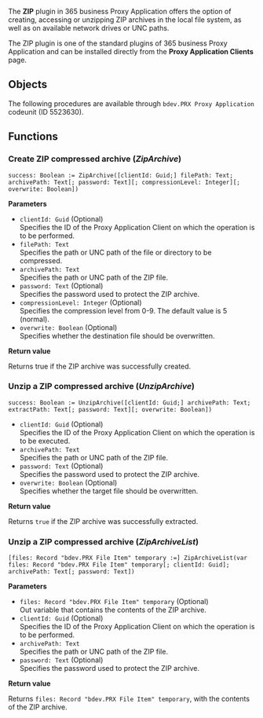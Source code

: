 The **ZIP** plugin in 365 business Proxy Application offers the option of creating, accessing or unzipping ZIP archives in the local file system, as well as on available network drives or UNC paths.

The ZIP plugin is one of the standard plugins of 365 business Proxy Application and can be installed directly from the **Proxy Application Clients** page.

## Objects

The following procedures are available through `bdev.PRX Proxy Application` codeunit (ID 5523630).

## Functions

### Create ZIP compressed archive (*ZipArchive*)

```al
success: Boolean := ZipArchive([clientId: Guid;] filePath: Text; archivePath: Text[; password: Text][; compressionLevel: Integer][; overwrite: Boolean])
```

**Parameters**

 - `clientId: Guid` (Optional)<br>
   Specifies the ID of the Proxy Application Client on which the operation is to be performed.
 - `filePath: Text`<br>
   Specifies the path or UNC path of the file or directory to be compressed.
 - `archivePath: Text`<br>
   Specifies the path or UNC path of the ZIP file.
 - `password: Text` (Optional)<br>
   Specifies the password used to protect the ZIP archive.
 - `compressionLevel: Integer` (Optional)<br>
   Specifies the compression level from 0-9. The default value is 5 (normal).
 - `overwrite: Boolean` (Optional)<br>
   Specifies whether the destination file should be overwritten.

**Return value**

Returns true if the ZIP archive was successfully created.

### Unzip a ZIP compressed archive (*UnzipArchive*)

```al
success: Boolean := UnzipArchive([clientId: Guid;] archivePath: Text; extractPath: Text[; password: Text][; overwrite: Boolean])
```

 - `clientId: Guid` (Optional)<br>
   Specifies the ID of the Proxy Application Client on which the operation is to be executed.
 - `archivePath: Text`<br>
   Specifies the path or UNC path of the ZIP file.
 - `password: Text` (Optional)<br>
   Specifies the password used to protect the ZIP archive.
 - `overwrite: Boolean` (Optional)<br>
   Specifies whether the target file should be overwritten.

**Return value**

Returns `true` if the ZIP archive was successfully extracted.

### Unzip a ZIP compressed archive (*ZipArchiveList*)

```al
[files: Record "bdev.PRX File Item" temporary :=] ZipArchiveList(var files: Record "bdev.PRX File Item" temporary[; clientId: Guid]; archivePath: Text[; password: Text])
```

**Parameters**

 - `files: Record "bdev.PRX File Item" temporary` (Optional)<br>
   Out variable that contains the contents of the ZIP archive.
 - `clientId: Guid` (Optional)<br>
   Specifies the ID of the Proxy Application Client on which the operation is to be performed.
 - `archivePath: Text`<br>
   Specifies the path or UNC path of the ZIP file.
 - `password: Text` (Optional)<br>
   Specifies the password used to protect the ZIP archive.

**Return value**

Returns `files: Record "bdev.PRX File Item" temporary`, with the contents of the ZIP archive.
